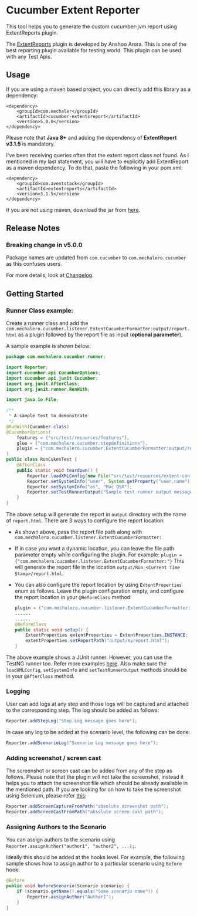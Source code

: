 # Cucumber Extent Reporter

This tool helps you to generate the custom cucumber-jvm report using ExtentReports plugin.

The [ExtentReports](http://extentreports.relevantcodes.com/) plugin is developed by Anshoo Arora. This is one of the best reporting plugin available for testing world. This plugin can be used with any Test Apis.


## Usage
If you are using a maven based project, you can directly add this library as a dependency:

```
<dependency>
    <groupId>com.mechaler</groupId>
    <artifactId>cucumber-extentsreport</artifactId>
    <version>5.0.0</version>
</dependency>
```

Please note that **Java 8+** and adding the dependency of **ExtentReport v3.1.5** is mandatory.

I've been receiving queries often that the extent report class not found. As I mentioned in my last statement, you will have to explicitly add ExtentReport as a maven dependency. To do that, paste the following in your pom.xml:

```
<dependency>
    <groupId>com.aventstack</groupId>
    <artifactId>extentreports</artifactId>
    <version>3.1.5</version>
</dependency>
```

If you are not using maven, download the jar from [here](http://search.maven.org/#search%7Cga%7C1%7Ccucumber-extentsreport).

## Release Notes

### Breaking change in v5.0.0
Package names are updated from `com.cucumber` to `com.mechalero.cucumber` as this confuses users.

For more details, look at [Changelog](Changelog.md).

## Getting Started

### Runner Class example:
Create a runner class and add the `com.mechalero.cucumber.listener.ExtentCucumberFormatter:output/report.html` as a plugin followed by the report file as input (**optional parameter**).

A sample example is shown below:

```java
package com.mechalero.cucumber.runner;

import Reporter;
import cucumber.api.CucumberOptions;
import cucumber.api.junit.Cucumber;
import org.junit.AfterClass;
import org.junit.runner.RunWith;

import java.io.File;

/**
 * A sample test to demonstrate
 */
@RunWith(Cucumber.class)
@CucumberOptions(
    features = {"src/test/resources/features"},
    glue = {"com.mechalero.cucumber.stepdefinitions"},
    plugin = {"com.mechalero.cucumber.ExtentCucumberFormatter:output/report.html"}
)
public class RunCukesTest {
    @AfterClass
    public static void teardown() {
        Reporter.loadXMLConfig(new File("src/test/resources/extent-config.xml"));
        Reporter.setSystemInfo("user", System.getProperty("user.name"));
        Reporter.setSystemInfo("os", "Mac OSX");
        Reporter.setTestRunnerOutput("Sample test runner output message");
    }
}

```

The above setup will generate the report in `output` directory with the name of `report.html`. There are 3 ways to configure the report location:

- As shown above, pass the report file path along with `com.mechalero.cucumber.listener.ExtentCucumberFormatter:`
- If in case you want a dynamic location, you can leave the file path parameter empty while configuring the plugin. For example:
    `plugin = {"com.mechalero.cucumber.listener.ExtentCucumberFormatter:"}`
    This will generate the report file in the location `output/Run_<Current Time Stamp>/report.html`.
- You can also configure the report location by using `ExtentProperties` enum as follows. Leave the plugin configuration empty, and configure the report location in your `@BeforeClass` method:
    
    ```java
    plugin = {"com.mechalero.cucumber.listener.ExtentCucumberFormatter:"}
    ......
    ......
    @BeforeClass
    public static void setup() {
        ExtentProperties extentProperties = ExtentProperties.INSTANCE;
        extentProperties.setReportPath("output/myreport.html");
    }
    ```

The above example shows a JUnit runner. However, you can use the TestNG runner too. Refer more examples [here](https://github.com/email2vimalraj/CucumberExtentReporter/tree/master/src/test/java/com/cucumber/runner). 
Also make sure the `loadXMLConfig`, `setSystemInfo` and `setTestRunnerOutput` methods should be in your `@AfterClass` method.


### Logging
User can add logs at any step and those logs will be captured and attached to the corresponding step. The log should be added as follows:

```java
Reporter.addStepLog("Step Log message goes here");
```

In case any log to be added at the scenario level, the following can be done:

```java
Reporter.addScenarioLog("Scenario Log message goes here");
```

### Adding screenshot / screen cast
The screenshot or screen cast can be added from any of the step as follows. Please note that the plugin will not take the screenshot, instead it helps you to attach the screenshot file which should be already available in the mentioned path. If you are looking for on how to take the screenshot using Selenium, please refer [this](http://www.seleniumeasy.com/selenium-tutorials/take-screenshot-with-selenium-webdriver):

```java
Reporter.addScreenCaptureFromPath("absolute screenshot path");
Reporter.addScreenCastFromPath("absolute screen cast path");
```

### Assigning Authors to the Scenario
You can assign authors to the scenario using `Reporter.assignAuthor("author1", "author2", ...);`. 

Ideally this should be added at the hooks level. For example, the following sample shows how to assign author to a particular scenario using `Before` hook:

```java
@Before
public void beforeScenario(Scenario scenario) {
    if (scenario.getName().equals("Some scenario name")) {
        Reporter.assignAuthor("Author1");
    }
}
```

